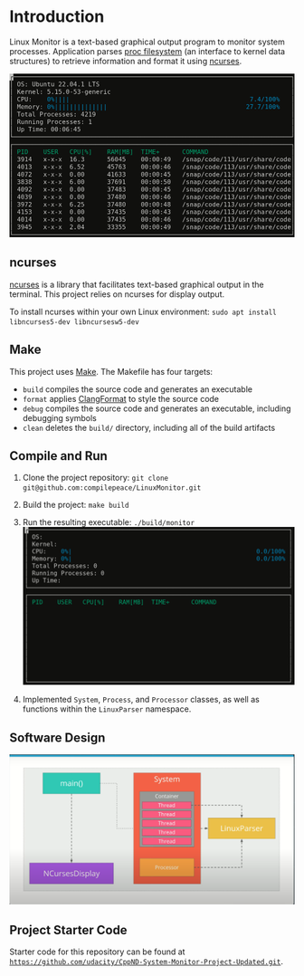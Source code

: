# Introduction
Linux Monitor is a text-based graphical output program to monitor system processes. Application parses [proc filesystem](https://man7.org/linux/man-pages/man5/proc.5.html) (an interface to kernel data structures) to retrieve information and format it using [ncurses](https://www.gnu.org/software/ncurses/).

![System Monitor](images/monitor.png)


## ncurses
[ncurses](https://www.gnu.org/software/ncurses/) is a library that facilitates text-based graphical output in the terminal. This project relies on ncurses for display output.

To install ncurses within your own Linux environment: `sudo apt install libncurses5-dev libncursesw5-dev`

## Make
This project uses [Make](https://www.gnu.org/software/make/). The Makefile has four targets:
* `build` compiles the source code and generates an executable
* `format` applies [ClangFormat](https://clang.llvm.org/docs/ClangFormat.html) to style the source code
* `debug` compiles the source code and generates an executable, including debugging symbols
* `clean` deletes the `build/` directory, including all of the build artifacts

## Compile and Run

1. Clone the project repository: `git clone git@github.com:compilepeace/LinuxMonitor.git` 

2. Build the project: `make build`

3. Run the resulting executable: `./build/monitor`
![Starting System Monitor](images/starting_monitor.png)

4. Implemented `System`, `Process`, and `Processor` classes, as well as functions within the `LinuxParser` namespace.

## Software Design
<img src="./images/linuxmonitor_hld.png">

## Project Starter Code
Starter code for this repository can be found at [`https://github.com/udacity/CppND-System-Monitor-Project-Updated.git`](https://github.com/udacity/CppND-System-Monitor-Project-Updated.git). 